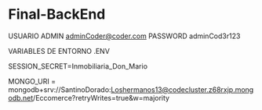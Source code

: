 # Final-BackEnd
USUARIO ADMIN 
adminCoder@coder.com
PASSWORD
adminCod3r123


VARIABLES DE ENTORNO .ENV

SESSION_SECRET=Inmobiliaria_Don_Mario

MONGO_URI = mongodb+srv://SantinoDorado:Loshermanos13@codecluster.z68rxjp.mongodb.net/Eccomerce?retryWrites=true&w=majority
